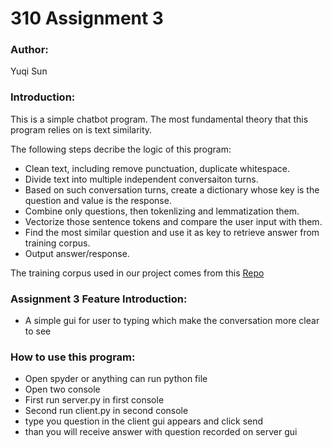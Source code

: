 # 310 Assignment 3

### Author: 

Yuqi Sun

### Introduction: 

This is a simple chatbot program. The most fundamental theory that this program relies on is text similarity. 

The following steps decribe the logic of this program:
* Clean text, including remove punctuation, duplicate whitespace.
* Divide text into multiple independent conversaiton turns.
* Based on such conversation turns, create a dictionary whose key is the question and value is the response.
* Combine only questions, then tokenlizing and lemmatization them.
* Vectorize those sentence tokens and compare the user input with them.
* Find the most similar question and use it as key to retrieve answer from training corpus.
* Output answer/response.

The training corpus used in our project comes from this [Repo](https://github.com/gunthercox/chatterbot-corpus)

### Assignment 3 Feature Introduction:
* A simple gui for user to typing which make the conversation more clear to see
 
### How to use this program:
* Open spyder or anything can run python file
* Open two console
* First run server.py in first console
* Second run client.py in second console
* type you question in the client gui appears and click send
* than you will receive answer with question recorded on server gui



